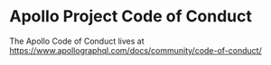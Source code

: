 # Apollo Project Code of Conduct

The Apollo Code of Conduct lives at https://www.apollographql.com/docs/community/code-of-conduct/
